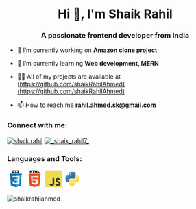 <h1 align="center">Hi 👋, I'm Shaik Rahil</h1>
<h3 align="center">A passionate frontend developer from India</h3>

- 🔭 I’m currently working on **Amazon clone project**

- 🌱 I’m currently learning **Web development, MERN**

- 👨‍💻 All of my projects are available at [https://github.com/shaikRahilAhmed](https://github.com/shaikRahilAhmed)

- 📫 How to reach me **rahil.ahmed.sk@gmail.com**

<h3 align="left">Connect with me:</h3>
<p align="left">
<a href="https://linkedin.com/in/shaik rahil" target="blank"><img align="center" src="https://raw.githubusercontent.com/rahuldkjain/github-profile-readme-generator/master/src/images/icons/Social/linked-in-alt.svg" alt="shaik rahil" height="30" width="40" /></a>
<a href="https://instagram.com/_shaik_rahil7_" target="blank"><img align="center" src="https://raw.githubusercontent.com/rahuldkjain/github-profile-readme-generator/master/src/images/icons/Social/instagram.svg" alt="_shaik_rahil7_" height="30" width="40" /></a>
</p>

<h3 align="left">Languages and Tools:</h3>
<p align="left"> <a href="https://www.w3schools.com/css/" target="_blank" rel="noreferrer"> <img src="https://raw.githubusercontent.com/devicons/devicon/master/icons/css3/css3-original-wordmark.svg" alt="css3" width="40" height="40"/> </a> <a href="https://www.w3.org/html/" target="_blank" rel="noreferrer"> <img src="https://raw.githubusercontent.com/devicons/devicon/master/icons/html5/html5-original-wordmark.svg" alt="html5" width="40" height="40"/> </a> <a href="https://developer.mozilla.org/en-US/docs/Web/JavaScript" target="_blank" rel="noreferrer"> <img src="https://raw.githubusercontent.com/devicons/devicon/master/icons/javascript/javascript-original.svg" alt="javascript" width="40" height="40"/> </a> <a href="https://www.python.org" target="_blank" rel="noreferrer"> <img src="https://raw.githubusercontent.com/devicons/devicon/master/icons/python/python-original.svg" alt="python" width="40" height="40"/> </a> </p>

<p><img align="center" src="https://github-readme-streak-stats.herokuapp.com/?user=shaikrahilahmed&" alt="shaikrahilahmed" /></p>
